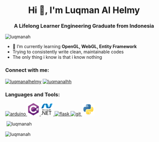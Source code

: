 <h1 align="center">Hi 👋, I'm Luqman Al Helmy</h1>
<h3 align="center">A Lifelong Learner Engineering Graduate from Indonesia</h3>

<p align="left"> <img src="https://komarev.com/ghpvc/?username=luqmanah&label=Profile%20views&color=0e75b6&style=flat" alt="luqmanah" /> </p>

- 🌱 I’m currently learning **OpenGL, WebGL, Entity Framework**
- Trying to consistently write clean, maintainable codes
- The only thing i know is that i know nothing

<h3 align="left">Connect with me:</h3>
<p align="left">
<a href="https://linkedin.com/in/luqmanalhelmy" target="blank"><img align="center" src="https://raw.githubusercontent.com/rahuldkjain/github-profile-readme-generator/master/src/images/icons/Social/linked-in-alt.svg" alt="luqmanalhelmy" height="30" width="40" /></a>
<a href="https://instagram.com/luqmanalhh" target="blank"><img align="center" src="https://raw.githubusercontent.com/rahuldkjain/github-profile-readme-generator/master/src/images/icons/Social/instagram.svg" alt="luqmanalhh" height="30" width="40" /></a>
</p>

<h3 align="left">Languages and Tools:</h3>
<p align="left"> <a href="https://www.arduino.cc/" target="_blank" rel="noreferrer"> <img src="https://cdn.worldvectorlogo.com/logos/arduino-1.svg" alt="arduino" width="40" height="40"/> </a> <a href="https://www.w3schools.com/cs/" target="_blank" rel="noreferrer"> <img src="https://raw.githubusercontent.com/devicons/devicon/master/icons/csharp/csharp-original.svg" alt="csharp" width="40" height="40"/> </a> <a href="https://dotnet.microsoft.com/" target="_blank" rel="noreferrer"> <img src="https://raw.githubusercontent.com/devicons/devicon/master/icons/dot-net/dot-net-original-wordmark.svg" alt="dotnet" width="40" height="40"/> </a> <a href="https://flask.palletsprojects.com/" target="_blank" rel="noreferrer"> <img src="https://www.vectorlogo.zone/logos/pocoo_flask/pocoo_flask-icon.svg" alt="flask" width="40" height="40"/> </a> <a href="https://git-scm.com/" target="_blank" rel="noreferrer"> <img src="https://www.vectorlogo.zone/logos/git-scm/git-scm-icon.svg" alt="git" width="40" height="40"/> </a> <a href="https://www.python.org" target="_blank" rel="noreferrer"> <img src="https://raw.githubusercontent.com/devicons/devicon/master/icons/python/python-original.svg" alt="python" width="40" height="40"/> </a> </p>

<p>&nbsp;<img align="center" src="https://github-readme-stats.vercel.app/api?username=luqmanah&show_icons=true&locale=en" alt="luqmanah" /></p>

<p><img align="center" src="https://github-readme-streak-stats.herokuapp.com/?user=luqmanah&" alt="luqmanah" /></p>
